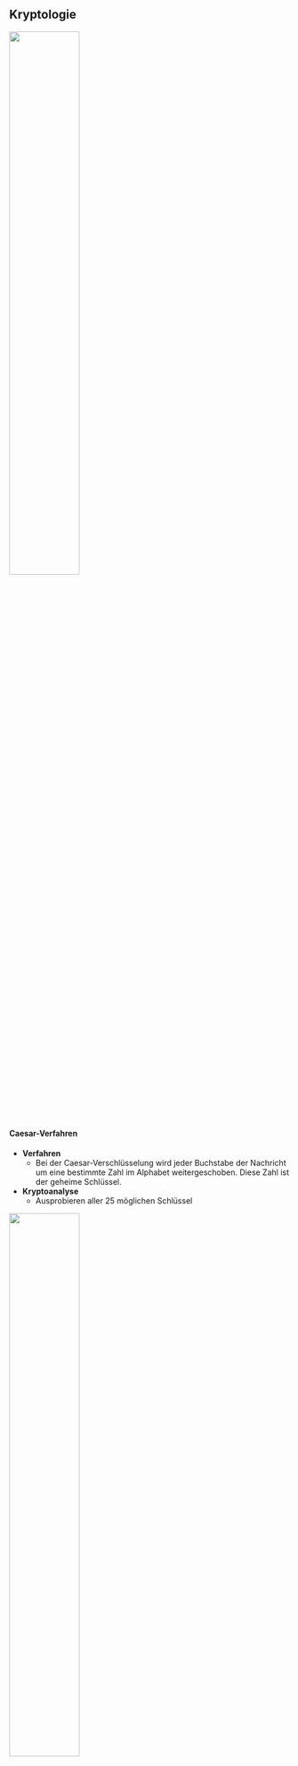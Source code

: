 ## Kryptologie

<img src="https://programmingwiki.de/images/8/8e/Kryptouebersicht.JPG" width=50% />

#### Caesar-Verfahren
* **Verfahren**
    * Bei der Caesar-Verschlüsselung wird jeder Buchstabe der Nachricht um eine bestimmte Zahl im Alphabet weitergeschoben. Diese Zahl ist der geheime Schlüssel.
* **Kryptoanalyse**
    * Ausprobieren aller 25 möglichen Schlüssel

<img src="https://upload.wikimedia.org/wikipedia/commons/2/2b/Caesar3.svg" width=50% />

#### Ersetzungsverfahren
* **Verfahren**
    * Die Buchstaben des Geheimtextalphabetes werden in beliebiger Reihenfolge zugeordnet
* **Kryptoanalyse**
    * Häufigkeitsanalyse

#### Polyalphabetische Verfahren
* Ein polyalphabetisches Chiffrierverfahren ist ein Verfahren, bei dem ein Buchstabe in der Regel mit verschiedenen Buchstaben chiffriert wird.

#### Vigenère-Verschlüsselung
* **Verfahren**
    * Ähnlich wie bei der Caesar-Verschlüsselung werden die einzelnen Buchstaben des Klartexts im Alphabet zyklisch weitergeschoben. Die entscheidende neue Idee war jedoch, nicht jeden Buchstaben um den selben Wert nach hinten zu verschieben, sondern stattdessen ein Codewort als Schlüssel zu verwenden und den 1. Buchstaben des Textes mit dem 1. Buchstaben des Schlüssels, den 2. mit dem 2. des Schlüssels, usw. Ist man am Ende des Schlüssels angelangt beginnt man wieder mit dem 1. Buchstaben.
* **Kryptoanalyse
    * Kasiski-Test

<img src="https://assets.serlo.org/legacy/56361f7130cc2_48e4b7591620e60cc59e318f77ba4d6ae5def264.svg" width=50% />

#### One-Time-Pad
* Beim One-Time-Pad (deutsch: Verfahren mit Einmalschlüssel) benutzt man ein polyalphabetisches Ersetzungsverfahren (wie z.B. das Vigenère-Verfahren), bei dem der Schlüssel (mindestens) so lang ist wie der Klartext.
* Wenn der Schlüssel keine statistischen Auffälligkeiten aufweist, kann ein Angreifer, der nur den Geheimtext kennt, den Schlüssel und den Klartext nicht rekonstruieren.

#### RSA
* **Verfahren**
    * p, q: ausgewählte Primzahlen
    * N = p*q
    * phi = (p-1)(q-1)
    * Bestimme d und e so, dass gilt: (d*e) mod phi = 1
    * d: geheimer Schlüssel
    * (e, N): öffentlicher Schlüssel
    * m: Klartext (m<N)
    * c: Geheimtext
* **Verschlüsselung**
    * c = m^e mod N
* **Entschlüsselung**
    * cd mod N =  m
